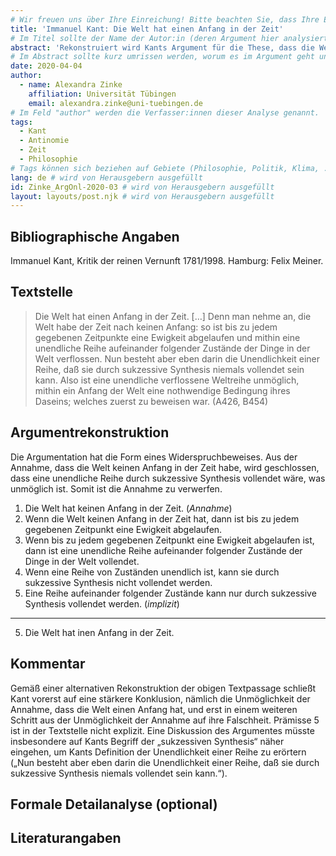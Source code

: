 ```yaml
---
# Wir freuen uns über Ihre Einreichung! Bitte beachten Sie, dass Ihre Einreichung nicht-anonym begutachtet wird und dass sich das Herausgeberteam vorenthält, Einreichungen zurückzuweisen. Mit der Einreichung stimmen Sie der Publikation davon inkl. Ihres Namens und der Email-Adresse auf der Webseite http://www.argumentation.online unter der Creative Commons Lizenz (CC BY-NC, https://creativecommons.org/licenses/by-nc/4.0/) zu.
title: 'Immanuel Kant: Die Welt hat einen Anfang in der Zeit' 
# Im Titel sollte der Name der Autor:in (deren Argument hier analysiert wird) und ein Inhaltshinweis stehen, z.B. "René Descartes: Das Traumargument" oder "Platon: Das Euthyphron-Dilemma".
abstract: 'Rekonstruiert wird Kants Argument für die These, dass die Welt einen Anfang in der Zeit hat. Zusammen mit Kants Argument für die zugehörige Antithese -- dass die Welt keinen Anfang in der Zeit hat, -- bildet es die erste Antinomie der reinen Vernunft. (Wir ignorieren hier die entsprechenden Behauptungen für die Begrenztheit/Unbegrenztheit des Raumes.)'
# Im Abstract sollte kurz umrissen werden, worum es im Argument geht und ggf. welche Besonderheiten die vorgetragene Rekonstruktion aufweist (etwa: Analogieargument). Umfang: 100-200 Wörter.
date: 2020-04-04
author: 
  - name: Alexandra Zinke
    affiliation: Universität Tübingen
    email: alexandra.zinke@uni-tuebingen.de
# Im Feld "author" werden die Verfasser:innen dieser Analyse genannt. 
tags: 
  - Kant
  - Antinomie
  - Zeit
  - Philosophie
# Tags können sich beziehen auf Gebiete (Philosophie, Politik, Klima, ...), Schulstufe (Sek I, Sek II, Uni), Sprache des Originaltextes (Griechisch, Latein, Englisch, Französisch, Deutsch, Spanisch, Italienisch), eingesetzte Rekonstruktionstechniken (informell, formal, Aussagenlogik, Prädikatenlogik, Modallogik, Höherstufige/andere Logik), Autor:in der Originaltexte
lang: de # wird von Herausgebern ausgefüllt
id: Zinke_ArgOnl-2020-03 # wird von Herausgebern ausgefüllt
layout: layouts/post.njk # wird von Herausgebern ausgefüllt
---
```



## Bibliographische Angaben

<!--Bibliographische Angaben zur analysierten Textstelle, falls möglich mit Weblinks-->

Immanuel Kant, Kritik der reinen Vernunft 1781/1998. Hamburg: Felix Meiner.


## Textstelle

<!--Die Textstelle in der Originalsprache und/oder in deutscher Übersetzung. Bitte beachten Sie die Urheberrechte. Tipp: Wenn Sie eine lange, urherebrechtlich geschützte Textstelle zitieren, so können Sie die Sätze nummerieren -- "[1] ... [2] ... [3] ..." -- und im Folgenden auf die einzelnen Sätze explizit verweisen, sodass deutlich wird, dass das Zitat als Beleg der hier vorgestellten Rekonstruktion dient und die Nutzung des urheberrechtlich geschützten Textes in ihrem Umfang durch den besonderen Zweck gerechtfertigt ist.-->



> Die Welt hat einen Anfang in der Zeit. […]  Denn man nehme an, die Welt habe der Zeit nach keinen Anfang: so ist bis zu jedem gegebenen Zeitpunkte eine Ewigkeit abgelaufen und mithin eine unendliche Reihe aufeinander folgender Zustände der Dinge in der Welt verflossen. Nun besteht aber eben darin die Unendlichkeit einer Reihe, daß sie durch sukzessive Synthesis niemals vollendet sein kann. Also ist eine unendliche verflossene Weltreihe unmöglich, mithin ein Anfang der Welt eine nothwendige Bedingung ihres Daseins; welches zuerst zu beweisen war. (A426, B454)
## Argumentrekonstruktion

<!--Das Argument wird natürlichsprachlich und in Standardform rekonstruiert. Mehrere alternative Rekonstruktionen des Arguments sind zulässig, sofern diese aufeinander bezogen sind.-->

Die Argumentation hat die Form eines Widerspruchbeweises. Aus der Annahme, dass die Welt keinen Anfang in der Zeit habe, wird geschlossen, dass eine unendliche Reihe durch sukzessive Synthesis vollendet wäre, was unmöglich ist. Somit ist die Annahme zu verwerfen.


1.	Die Welt hat keinen Anfang in der Zeit. (*Annahme*)
2.	Wenn die Welt keinen Anfang in der Zeit hat, dann ist bis zu jedem gegebenen Zeitpunkt eine Ewigkeit abgelaufen.
3.	Wenn bis zu jedem gegebenen Zeitpunkt eine Ewigkeit abgelaufen ist, dann ist eine unendliche Reihe aufeinander folgender Zustände der Dinge in der Welt vollendet. 
4.	Wenn eine Reihe von Zuständen unendlich ist, kann sie durch sukzessive Synthesis nicht vollendet werden. 
5.	Eine Reihe aufeinander folgender Zustände kann nur durch sukzessive Synthesis vollendet werden. (*implizit*)


---

5. Die Welt hat inen Anfang in der Zeit. 

## Kommentar

<!--In den Kommentar zur Argumentrekonstruktion gehört zum Beispiel die Einbettung des Arguments in ein Thema oder einen philosophiehistorischen Kontext oder der Hinweis auf problematische Annahmen im Argument, aber keine von der Rekonstruktion losgelöste Beurteilung oder Stellungnahme.-->

Gemäß einer alternativen Rekonstruktion der obigen Textpassage schließt Kant vorerst auf eine stärkere Konklusion, nämlich die Unmöglichkeit der Annahme, dass die Welt einen Anfang hat, und erst in einem weiteren Schritt aus der Unmöglichkeit der Annahme auf ihre Falschheit.
Prämisse 5 ist in der Textstelle nicht explizit. Eine Diskussion des Argumentes müsste insbesondere auf Kants Begriff der „sukzessiven Synthesis“ näher eingehen, um Kants Definition der Unendlichkeit einer Reihe zu erörtern („Nun besteht aber eben darin die Unendlichkeit einer Reihe, daß sie durch sukzessive Synthesis niemals vollendet sein kann.“).

## Formale Detailanalyse (optional)

<!--Das Argument oder einzelne (etwa besonders undurchsichtige) Teilschritte können hier formalisiert dargestellt werden.-->



## Literaturangaben

<!--Die für die Rekonstruktion verwendete Literatur kann hier angegeben werden.-->





